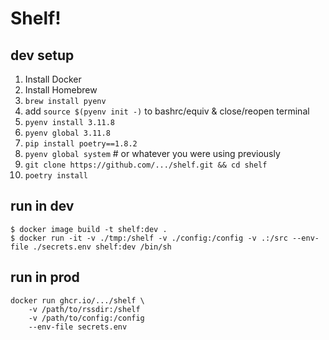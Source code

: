 # Shelf!

## dev setup
1. Install Docker
2. Install Homebrew
3. `brew install pyenv`
4. add `source $(pyenv init -)` to bashrc/equiv & close/reopen terminal
5. `pyenv install 3.11.8`
6. `pyenv global 3.11.8`
7. `pip install poetry==1.8.2`
8. `pyenv global system`  # or whatever you were using previously
9. `git clone https://github.com/.../shelf.git && cd shelf`
10. `poetry install`

## run in dev
```
$ docker image build -t shelf:dev .
$ docker run -it -v ./tmp:/shelf -v ./config:/config -v .:/src --env-file ./secrets.env shelf:dev /bin/sh
```

## run in prod
```
docker run ghcr.io/.../shelf \
    -v /path/to/rssdir:/shelf
    -v /path/to/config:/config
    --env-file secrets.env
```